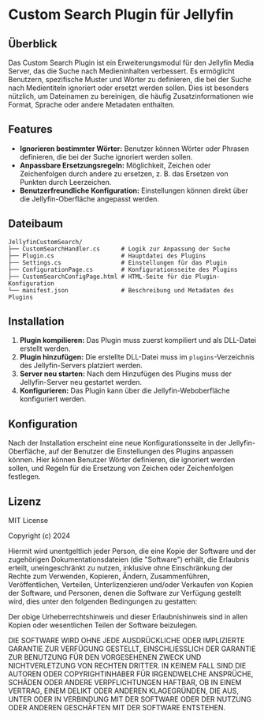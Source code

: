 # Custom Search Plugin für Jellyfin

## Überblick

Das Custom Search Plugin ist ein Erweiterungsmodul für den Jellyfin Media Server, das die Suche nach Medieninhalten verbessert. Es ermöglicht Benutzern, spezifische Muster und Wörter zu definieren, die bei der Suche nach Medientiteln ignoriert oder ersetzt werden sollen. Dies ist besonders nützlich, um Dateinamen zu bereinigen, die häufig Zusatzinformationen wie Format, Sprache oder andere Metadaten enthalten.

## Features

- **Ignorieren bestimmter Wörter:** Benutzer können Wörter oder Phrasen definieren, die bei der Suche ignoriert werden sollen.
- **Anpassbare Ersetzungsregeln:** Möglichkeit, Zeichen oder Zeichenfolgen durch andere zu ersetzen, z. B. das Ersetzen von Punkten durch Leerzeichen.
- **Benutzerfreundliche Konfiguration:** Einstellungen können direkt über die Jellyfin-Oberfläche angepasst werden.

## Dateibaum

```
JellyfinCustomSearch/
├── CustomSearchHandler.cs      # Logik zur Anpassung der Suche
├── Plugin.cs                   # Hauptdatei des Plugins
├── Settings.cs                 # Einstellungen für das Plugin
├── ConfigurationPage.cs        # Konfigurationsseite des Plugins
├── CustomSearchConfigPage.html # HTML-Seite für die Plugin-Konfiguration
└── manifest.json               # Beschreibung und Metadaten des Plugins
```

## Installation

1. **Plugin kompilieren:** Das Plugin muss zuerst kompiliert und als DLL-Datei erstellt werden.
2. **Plugin hinzufügen:** Die erstellte DLL-Datei muss im `plugins`-Verzeichnis des Jellyfin-Servers platziert werden.
3. **Server neu starten:** Nach dem Hinzufügen des Plugins muss der Jellyfin-Server neu gestartet werden.
4. **Konfigurieren:** Das Plugin kann über die Jellyfin-Weboberfläche konfiguriert werden.

## Konfiguration

Nach der Installation erscheint eine neue Konfigurationsseite in der Jellyfin-Oberfläche, auf der Benutzer die Einstellungen des Plugins anpassen können. Hier können Benutzer Wörter definieren, die ignoriert werden sollen, und Regeln für die Ersetzung von Zeichen oder Zeichenfolgen festlegen.

## Lizenz
MIT License

Copyright (c) 2024

Hiermit wird unentgeltlich jeder Person, die eine Kopie der Software und der zugehörigen Dokumentationsdateien (die "Software") erhält, die Erlaubnis erteilt, uneingeschränkt zu nutzen, inklusive ohne Einschränkung der Rechte zum Verwenden, Kopieren, Ändern, Zusammenführen, Veröffentlichen, Verteilen, Unterlizenzieren und/oder Verkaufen von Kopien der Software, und Personen, denen die Software zur Verfügung gestellt wird, dies unter den folgenden Bedingungen zu gestatten:

Der obige Urheberrechtshinweis und dieser Erlaubnishinweis sind in allen Kopien oder wesentlichen Teilen der Software beizulegen.

DIE SOFTWARE WIRD OHNE JEDE AUSDRÜCKLICHE ODER IMPLIZIERTE GARANTIE ZUR VERFÜGUNG GESTELLT, EINSCHLIESSLICH DER GARANTIE ZUR BENUTZUNG FÜR DEN VORGESEHENEN ZWECK UND NICHTVERLETZUNG VON RECHTEN DRITTER. IN KEINEM FALL SIND DIE AUTOREN ODER COPYRIGHTINHABER FÜR IRGENDWELCHE ANSPRÜCHE, SCHÄDEN ODER ANDERE VERPFLICHTUNGEN HAFTBAR, OB IN EINEM VERTRAG, EINEM DELIKT ODER ANDEREN KLAGEGRÜNDEN, DIE AUS, UNTER ODER IN VERBINDUNG MIT DER SOFTWARE ODER DER NUTZUNG ODER ANDEREN GESCHÄFTEN MIT DER SOFTWARE ENTSTEHEN.


